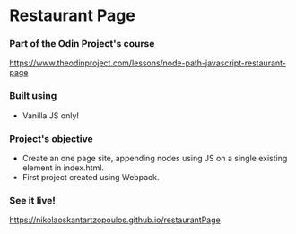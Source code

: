 # Restaurant Page

### Part of the Odin Project's course
https://www.theodinproject.com/lessons/node-path-javascript-restaurant-page

### Built using

* Vanilla JS only!

### Project's objective

* Create an one page site, appending nodes using JS on a single existing element in index.html.
* First project created using Webpack.

### See it live!
https://nikolaoskantartzopoulos.github.io/restaurantPage
